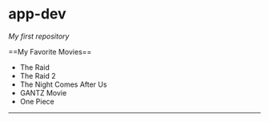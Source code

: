 # app-dev
*My first repository*

==My Favorite Movies==
- The Raid
- The Raid 2
- The Night Comes After Us
- GANTZ Movie
- One Piece
---
